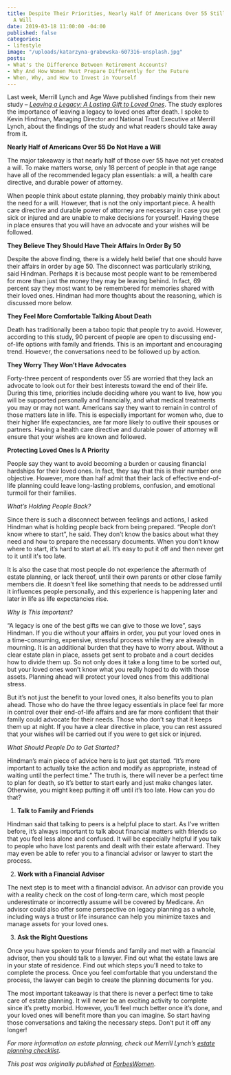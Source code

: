 ```yaml
---
title: Despite Their Priorities, Nearly Half Of Americans Over 55 Still Don't Have
  A Will
date: 2019-03-18 11:00:00 -04:00
published: false
categories:
- lifestyle
image: "/uploads/katarzyna-grabowska-607316-unsplash.jpg"
posts:
- What's the Difference Between Retirement Accounts?
- Why And How Women Must Prepare Differently for the Future
- When, Why, and How to Invest in Yourself
---
```


Last week, Merrill Lynch and Age Wave published findings from their new study – *[Leaving a Legacy: A Lasting Gift to Loved Ones](https://mlaem.fs.ml.com/content/dam/ML/Articles/pdf/ml_LegacyStudy_Final.pdf)*. The study explores the importance of leaving a legacy to loved ones after death. I spoke to Kevin Hindman, Managing Director and National Trust Executive at Merrill Lynch, about the findings of the study and what readers should take away from it.

**Nearly Half of Americans Over 55 Do Not Have a Will**

The major takeaway is that nearly half of those over 55 have not yet created a will. To make matters worse, only 18 percent of people in that age range have all of the recommended legacy plan essentials: a will, a health care directive, and durable power of attorney.

When people think about estate planning, they probably mainly think about the need for a will. However, that is not the only important piece. A health care directive and durable power of attorney are necessary in case you get sick or injured and are unable to make decisions for yourself. Having these in place ensures that you will have an advocate and your wishes will be followed.

**They Believe They Should Have Their Affairs In Order By 50**

Despite the above finding, there is a widely held belief that one should have their affairs in order by age 50. The disconnect was particularly striking, said Hindman. Perhaps it is because most people want to be remembered for more than just the money they may be leaving behind. In fact, 69 percent say they most want to be remembered for memories shared with their loved ones. Hindman had more thoughts about the reasoning, which is discussed more below.

**They Feel More Comfortable Talking About Death**

Death has traditionally been a taboo topic that people try to avoid. However, according to this study, 90 percent of people are open to discussing end-of-life options with family and friends. This is an important and encouraging trend. However, the conversations need to be followed up by action.

**They Worry They Won’t Have Advocates**

Forty-three percent of respondents over 55 are worried that they lack an advocate to look out for their best interests toward the end of their life. During this time, priorities include deciding where you want to live, how you will be supported personally and financially, and what medical treatments you may or may not want. Americans say they want to remain in control of those matters late in life. This is especially important for women who, due to their higher life expectancies, are far more likely to outlive their spouses or partners. Having a health care directive and durable power of attorney will ensure that your wishes are known and followed.

**Protecting Loved Ones Is A Priority**

People say they want to avoid becoming a burden or causing financial hardships for their loved ones. In fact, they say that this is their number one objective. However, more than half admit that their lack of effective end-of-life planning could leave long-lasting problems, confusion, and emotional turmoil for their families.

*What’s Holding People Back?*

Since there is such a disconnect between feelings and actions, I asked Hindman what is holding people back from being prepared. “People don’t know where to start”, he said. They don’t know the basics about what they need and how to prepare the necessary documents. When you don’t know where to start, it’s hard to start at all. It’s easy to put it off and then never get to it until it's too late.

It is also the case that most people do not experience the aftermath of estate planning, or lack thereof, until their own parents or other close family members die. It doesn’t feel like something that needs to be addressed until it influences people personally, and this experience is happening later and later in life as life expectancies rise.

*Why Is This Important?*

“A legacy is one of the best gifts we can give to those we love”, says Hindman. If you die without your affairs in order, you put your loved ones in a time-consuming, expensive, stressful process while they are already in mourning. It is an additional burden that they have to worry about. Without a clear estate plan in place, assets get sent to probate and a court decides how to divide them up. So not only does it take a long time to be sorted out, but your loved ones won’t know what you really hoped to do with those assets. Planning ahead will protect your loved ones from this additional stress.

But it’s not just the benefit to your loved ones, it also benefits you to plan ahead. Those who do have the three legacy essentials in place feel far more in control over their end-of-life affairs and are far more confident that their family could advocate for their needs. Those who don’t say that it keeps them up at night. If you have a clear directive in place, you can rest assured that your wishes will be carried out if you were to get sick or injured.

*What Should People Do to Get Started?*

Hindman’s main piece of advice here is to just get started. “It’s more important to actually take the action and modify as appropriate, instead of waiting until the perfect time.” The truth is, there will never be a perfect time to plan for death, so it’s better to start early and just make changes later. Otherwise, you might keep putting it off until it’s too late. How can you do that?

1. **Talk to Family and Friends**

Hindman said that talking to peers is a helpful place to start. As I’ve written before, it’s always important to talk about financial matters with friends so that you feel less alone and confused. It will be especially helpful if you talk to people who have lost parents and dealt with their estate afterward. They may even be able to refer you to a financial advisor or lawyer to start the process.

2. **Work with a Financial Advisor**

The next step is to meet with a financial advisor. An advisor can provide you with a reality check on the cost of long-term care, which most people underestimate or incorrectly assume will be covered by Medicare. An advisor could also offer some perspective on legacy planning as a whole, including ways a trust or life insurance can help you minimize taxes and manage assets for your loved ones.

3. **Ask the Right Questions**

Once you have spoken to your friends and family and met with a financial advisor, then you should talk to a lawyer. Find out what the estate laws are in your state of residence. Find out which steps you'll need to take to complete the process. Once you feel comfortable that you understand the process, the lawyer can begin to create the planning documents for you.

The most important takeaway is that there is never a perfect time to take care of estate planning. It will never be an exciting activity to complete since it’s pretty morbid. However, you’ll feel much better once it’s done, and your loved ones will benefit more than you can imagine. So start having those conversations and taking the necessary steps. Don’t put it off any longer!

*For more information on estate planning, check out Merrill Lynch’s [estate planning checklist](https://www.merrilledge.com/article/estate-planning-checklist).*

*This post was originally published at [ForbesWomen](https://www.forbes.com/sites/maggiegermano/2019/02/15/despite-their-priorities-nearly-half-of-americans-over-55-still-dont-have-a-will/#3994831f5238).*